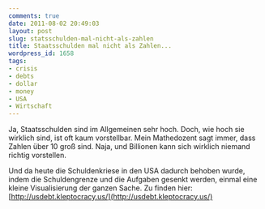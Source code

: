 ```yaml
---
comments: true
date: 2011-08-02 20:49:03
layout: post
slug: statsschulden-mal-nicht-als-zahlen
title: Staatsschulden mal nicht als Zahlen...
wordpress_id: 1658
tags:
- crisis
- debts
- dollar
- money
- USA
- Wirtschaft
---
```


Ja, Staatsschulden sind im Allgemeinen sehr hoch. Doch, wie hoch sie wirklich sind, ist oft kaum vorstellbar. Mein Mathedozent sagt immer, dass Zahlen über 10 groß sind. Naja, und Billionen kann sich wirklich niemand richtig vorstellen.

Und da heute die Schuldenkriese in den USA dadurch behoben wurde, indem die Schuldengrenze und die Aufgaben gesenkt werden, einmal eine kleine Visualisierung der ganzen Sache. Zu finden hier: [http://usdebt.kleptocracy.us/](http://usdebt.kleptocracy.us/)

